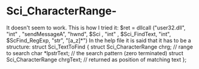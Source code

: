 # Sci_CharacterRange-
It doesn't seem to work. This is how I tried it:  $ret = dllcall ("user32.dll", "int" , "sendMessageA", "hwnd", $Sci , "int" , $Sci_FindText, "int", $ScFind_RegExp, "str", "[a_z]*") In the help file it is said that it has to be a structure:  struct Sci_TextToFind {      struct Sci_CharacterRange chrg; // range to search      char *lpstrText; // the search pattern (zero terminated)      struct Sci_CharacterRange chrgText; // returned as position of matching text };

